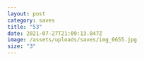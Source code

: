 ```yaml
---
layout: post
category: saves
title: "53"
date: 2021-07-27T21:09:13.847Z
image: /assets/uploads/saves/img_0655.jpg
size: "3"
---
```

